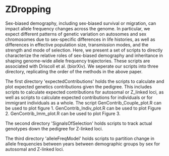 # ZDropping
Sex-biased demography, including sex-biased survival or migration, can impact allele frequency changes across the genome. In particular, we expect different patterns of genetic variation on autosomes and sex chromosomes due to sex-specific differences in life histories, as well as differences in effective population size, transmission modes, and the strength and mode of selection. Here, we present a set of scripts to directly characterize the relative roles of sex-biased demography and inheritance in shaping genome-wide allele frequency trajectories. These scripts are associated with Driscoll et al. (biorXiv). We seperate our scripts into three directory, replicating the order of the methods in the above paper. 

The first directory 'expectedContributions' holds the scripts to calculate and plot expected genetics contributions given the pedigree. This includes scripts to calculate expected contributions for autosomal or Z_linked loci, as well as scripts to calculate expected contributions for individuals or for immigrant individuals as a whole. The script GenContrib_Couple_plot.R can be used to plot figure 1. GenContrib_Indiv_plot.R can be used to plot Figure 2. GenContrib_Imm_plot.R can be used to plot Figure 3.

The second directory 'SignalsOfSelection' holds scripts to track actual genotypes down the pedigree for Z-linked loci.

The third directory 'alleleFreqModel' holds scripts to partition change in allele frequencies between years between demographic groups by sex for autosomal and Z-linked loci.